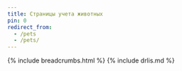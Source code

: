 ```yaml
---
title: Страницы учета животных
pin: 0
redirect_from: 
  - /pets
  - /pets/
---
```

{% include breadcrumbs.html %}
{% include drlis.md %}

